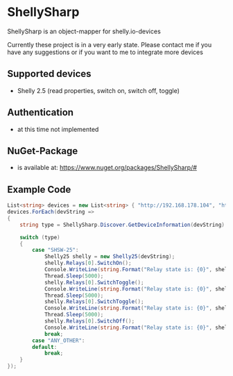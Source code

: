 # ShellySharp
ShellySharp is an object-mapper for shelly.io-devices

Currently these project is in a very early state. Please contact me if you have any suggestions or if you want to me to integrate more devices

## Supported devices
- Shelly 2.5 (read properties, switch on, switch off, toggle)

## Authentication
- at this time not implemented

## NuGet-Package
- is available at: https://www.nuget.org/packages/ShellySharp/#

## Example Code
```csharp
List<string> devices = new List<string> { "http://192.168.178.104", "http://192.168.178.105" };
devices.ForEach(devString =>
{
    string type = ShellySharp.Discover.GetDeviceInformation(devString).Type;

    switch (type)
    {
        case "SHSW-25":
            Shelly25 shelly = new Shelly25(devString);
            shelly.Relays[0].SwitchOn();
            Console.WriteLine(string.Format("Relay state is: {0}", shelly.Relays[0].Ison));
            Thread.Sleep(5000);
            shelly.Relays[0].SwitchToggle();
            Console.WriteLine(string.Format("Relay state is: {0}", shelly.Relays[0].Ison));
            Thread.Sleep(5000);
            shelly.Relays[0].SwitchToggle();
            Console.WriteLine(string.Format("Relay state is: {0}", shelly.Relays[0].Ison));
            Thread.Sleep(5000);
            shelly.Relays[0].SwitchOff();
            Console.WriteLine(string.Format("Relay state is: {0}", shelly.Relays[0].Ison));
            break;
        case "ANY_OTHER":
        default:
            break;
    }
});
```

